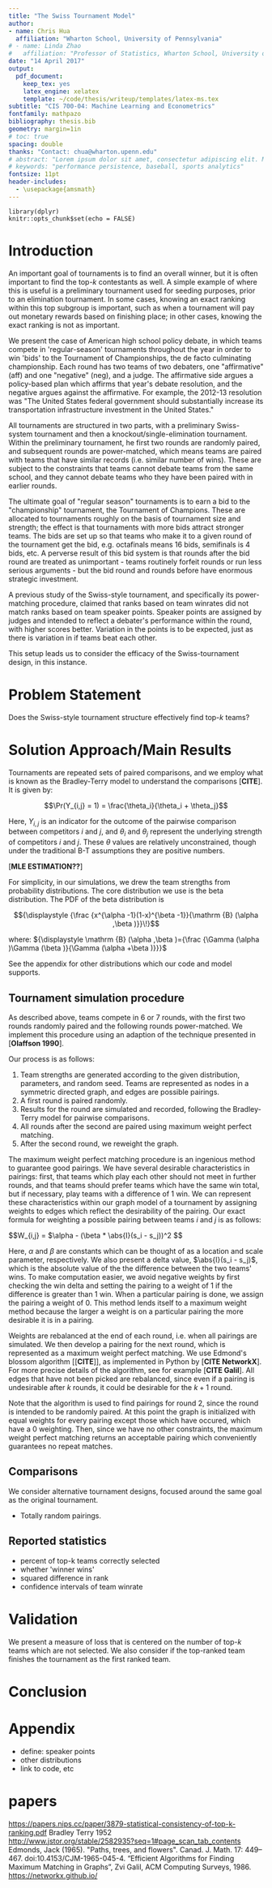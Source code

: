 ```yaml
---
title: "The Swiss Tournament Model"
author: 
- name: Chris Hua
  affiliation: "Wharton School, University of Pennsylvania"
# - name: Linda Zhao 
#   affiliation: "Professor of Statistics, Wharton School, University of Pennsylvania"
date: "14 April 2017"
output:
  pdf_document: 
    keep_tex: yes
    latex_engine: xelatex
    template: ~/code/thesis/writeup/templates/latex-ms.tex
subtitle: "CIS 700-04: Machine Learning and Econometrics"
fontfamily: mathpazo
bibliography: thesis.bib
geometry: margin=1in
# toc: true
spacing: double
thanks: "Contact: chua@wharton.upenn.edu"
# abstract: "Lorem ipsum dolor sit amet, consectetur adipiscing elit. Morbi rhoncus est metus, porttitor scelerisque nisi tincidunt at. Fusce pretium mi nibh, pulvinar hendrerit turpis scelerisque nec. Etiam vitae auctor erat, eget molestie massa. Morbi magna dolor, tincidunt quis iaculis et, suscipit nec leo. Aenean et lectus lorem. Nullam suscipit eros et mi eleifend, id eleifend enim ullamcorper. Aenean molestie vulputate urna, non aliquet mi pellentesque eget."
# keywords: "performance persistence, baseball, sports analytics"
fontsize: 11pt
header-includes:
  - \usepackage{amsmath}
---
```

```{r setup, include=FALSE}
library(dplyr)
knitr::opts_chunk$set(echo = FALSE)
```

# Introduction

An important goal of tournaments is to find an overall winner, but it is often important to find the top-$k$ contestants as well. A simple example of where this is useful is a preliminary tournament used for seeding purposes, prior to an elimination tournament. In some cases, knowing an exact ranking within this top subgroup is important, such as when a tournament will pay out monetary rewards based on finishing place; in other cases, knowing the exact ranking is not as important. 

We present the case of American high school policy debate, in which teams compete in 'regular-season' tournaments throughout the year in order to win 'bids' to the Tournament of Championships, the de facto culminating championship. Each round has two teams of two debaters, one "affirmative" (aff) and one "negative" (neg), and a judge. The affirmative side argues a policy-based plan which affirms that year's debate resolution, and the negative argues against the affirmative. For example, the 2012-13 resolution was "The United States federal government should substantially increase its transportation infrastructure investment in the United States."

All tournaments are structured in two parts, with a preliminary Swiss-system tournament and then a knockout/single-elimination tournament. Within the preliminary tournament, he first two rounds are randomly paired, and subsequent rounds are power-matched, which means teams are paired with teams that have similar records (i.e. similar number of wins). These are subject to the constraints that teams cannot debate teams from the same school, and they cannot debate teams who they have been paired with in earlier rounds.

The ultimate goal of "regular season" tournaments is to earn a bid to the "championship" tournament, the Tournament of Champions. These are allocated to tournaments roughly on the basis of tournament size and strength; the effect is that tournaments with more bids attract stronger teams. The bids are set up so that teams who make it to a given round of the tournament get the bid, e.g. octafinals means 16 bids, semifinals is 4 bids, etc. A perverse result of this bid system is that rounds after the bid round are treated as unimportant - teams routinely forfeit rounds or run less serious arguments - but the bid round and rounds before have enormous strategic investment. 

A previous study of the Swiss-style tournament, and specifically its power-matching procedure, claimed that ranks based on team winrates did not match ranks based on team speaker points. Speaker points are assigned by judges and intended to reflect a debater's performance within the round, with higher scores better. Variation in the points is to be expected, just as there is variation in if teams beat each other.

This setup leads us to consider the efficacy of the Swiss-tournament design, in this instance.

# Problem Statement

Does the Swiss-style tournament structure effectively find top-$k$ teams?

# Solution Approach/Main Results

Tournaments are repeated sets of paired comparisons, and we employ what is known as the Bradley-Terry model to understand the comparisons [**CITE**]. It is given by:

$$\Pr(Y_{i,j} = 1) = \frac{\theta_i}{\theta_i + \theta_j}$$

Here, $Y_{i,j}$ is an indicator for the outcome of the pairwise comparison between competitors $i$ and $j$, and $\theta_i$ and $\theta_j$ represent the underlying strength of competitors $i$ and $j$. These $\theta$ values are relatively unconstrained, though under the traditional B-T assumptions they are positive numbers.

[**MLE ESTIMATION??**]

For simplicity, in our simulations, we drew the team strengths from probability distributions. The core distribution we use is the beta distribution. The PDF of the beta distribution is 

$${\displaystyle {\frac {x^{\alpha -1}(1-x)^{\beta -1}}{\mathrm {B} (\alpha ,\beta )}}\!}$$

where: ${\displaystyle \mathrm {B} (\alpha ,\beta )={\frac {\Gamma (\alpha )\Gamma (\beta )}{\Gamma (\alpha +\beta )}}}$

See the appendix for other distributions which our code and model supports.

## Tournament simulation procedure

As described above, teams compete in 6 or 7 rounds, with the first two rounds randomly paired and the following rounds power-matched. We implement this procedure using an adaption of the technique presented in [**Olaffson 1990**]. 

Our process is as follows:

1. Team strengths are generated according to the given distribution, parameters, and random seed. Teams are represented as nodes in a symmetric directed graph, and edges are possible pairings.
2. A first round is paired randomly.
3. Results for the round are simulated and recorded, following the Bradley-Terry model for pairwise comparisons.
4. All rounds after the second are paired using maximum weight perfect matching. 
5. After the second round, we reweight the graph.

The maximum weight perfect matching procedure is an ingenious method to guarantee good pairings. We have several desirable characteristics in pairings: first, that teams which play each other should not meet in further rounds, and that teams should prefer teams which have the same win total, but if necessary, play teams with a difference of 1 win. We can represent these characteristics within our graph model of a tournament by assigning weights to edges which reflect the desirability of the pairing. Our exact formula for weighting a possible pairing between teams $i$ and $j$ is as follows:

$$W_{i,j} = $\alpha - (\beta * \abs{I}(s_i - s_j))^2 $$

Here, $\alpha$ and $\beta$ are constants which can be thought of as a location and scale parameter, respectively. We also present a delta value, $\abs{I}(s_i - s_j)$, which is the absolute value of the the difference between the two teams' wins. To make computation easier, we avoid negative weights by first checking the win delta and setting the pairing to a weight of 1 if the difference is greater than 1 win. When a particular pairing is done, we assign the pairing a weight of 0. This method lends itself to a maximum weight method because the larger a weight is on a particular pairing the more desirable it is in a pairing.

Weights are rebalanced at the end of each round, i.e. when all pairings are simulated. We then develop a pairing for the next round, which is represented as a maximum weight perfect matching. We use Edmond's blossom algorithm [[**CITE**]], as implemented in Python by [**CITE NetworkX**]. For more precise details of the algorithm, see for example [**CITE Galil**]. All edges that have not been picked are rebalanced, since even if a pairing is undesirable after $k$ rounds, it could be desirable for the $k+1$ round. 

Note that the algorithm is used to find pairings for round 2, since the round is intended to be randomly paired. At this point the graph is initialized with equal weights for every pairing except those which have occured, which have a 0 weighting. Then, since we have no other constraints, the maximum weight perfect matching returns an acceptable pairing which conveniently guarantees no repeat matches. 

## Comparisons

We consider alternative tournament designs, focused around the same goal as the original tournament.

* Totally random pairings.

## Reported statistics

* percent of top-k teams correctly selected
* whether 'winner wins'
* squared difference in rank
* confidence intervals of team winrate

# Validation

We present a measure of loss that is centered on the number of top-$k$ teams which are not selected. We also consider if the top-ranked team finishes the tournament as the first ranked team.

# Conclusion

# Appendix

* define: speaker points
* other distributions
* link to code, etc

# papers

https://papers.nips.cc/paper/3879-statistical-consistency-of-top-k-ranking.pdf
Bradley Terry 1952	
http://www.jstor.org/stable/2582935?seq=1#page_scan_tab_contents
 Edmonds, Jack (1965). "Paths, trees, and flowers". Canad. J. Math. 17: 449–467. doi:10.4153/CJM-1965-045-4.
 “Efficient Algorithms for Finding Maximum Matching in Graphs”, Zvi Galil, ACM Computing Surveys, 1986.
 https://networkx.github.io/